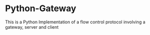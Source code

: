 # Python-Gateway
This is a Python Implementation of a flow control protocol involving a gateway, server and client
